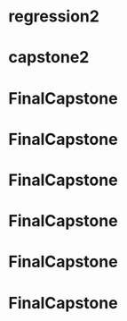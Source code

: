 # regression2
# capstone2
# FinalCapstone
# FinalCapstone
# FinalCapstone
# FinalCapstone
# FinalCapstone
# FinalCapstone

